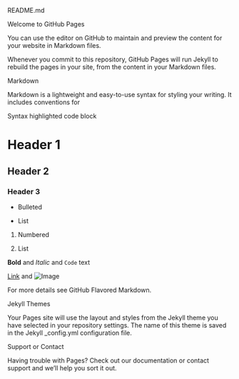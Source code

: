 README.md

Welcome to GitHub Pages



You can use the editor on GitHub to maintain and preview the content for your website in Markdown files.



Whenever you commit to this repository, GitHub Pages will run Jekyll to rebuild the pages in your site, from the content in your Markdown files.



Markdown



Markdown is a lightweight and easy-to-use syntax for styling your writing. It includes conventions for



Syntax highlighted code block



# Header 1

## Header 2

### Header 3



- Bulleted

- List



1. Numbered

2. List



**Bold** and _Italic_ and `Code` text



[Link](url) and ![Image](src)

For more details see GitHub Flavored Markdown.



Jekyll Themes



Your Pages site will use the layout and styles from the Jekyll theme you have selected in your repository settings. The name of this theme is saved in the Jekyll _config.yml configuration file.



Support or Contact



Having trouble with Pages? Check out our documentation or contact support and we’ll help you sort it out.
